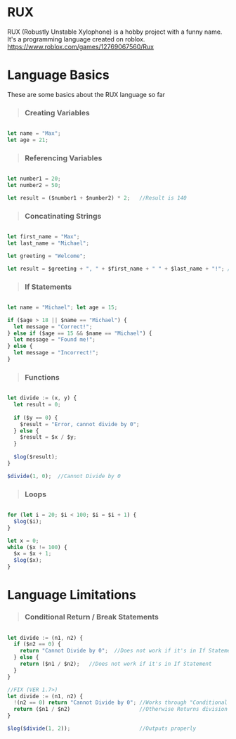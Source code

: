 # RUX
RUX (Robustly Unstable Xylophone) is a hobby project with a funny name. It's a programming language created on roblox.
https://www.roblox.com/games/12769067560/Rux


# Language Basics
These are some basics about the RUX language so far

> ### Creating Variables

```js

let name = "Max";
let age = 21;

```


> ### Referencing Variables

```js

let number1 = 20;
let number2 = 50;

let result = ($number1 + $number2) * 2;   //Result is 140

```

> ### Concatinating Strings

```js

let first_name = "Max";
let last_name = "Michael";

let greeting = "Welcome";

let result = $greeting + ", " + $first_name + " " + $last_name + "!"; //Welcome, Max Michael!

```

> ### If Statements

```js

let name = "Michael"; let age = 15;

if ($age > 18 || $name == "Michael") {
  let message = "Correct!";
} else if ($age == 15 && $name == "Michael") {
  let message = "Found me!";
} else {
  let message = "Incorrect!";
}

```

> ### Functions

```js

let divide := (x, y) {
  let result = 0;
  
  if ($y == 0) {
    $result = "Error, cannot divide by 0";
  } else {
    $result = $x / $y;
  }
  
  $log($result);
}

$divide(1, 0);  //Cannot Divide by 0

```

> ### Loops

```js

for (let i = 20; $i < 100; $i = $i + 1) {
  $log($i);
}

let x = 0;
while ($x != 100) {
  $x = $x + 1;
  $log($x);
}

```


# Language Limitations

> ### Conditional Return / Break Statements

```js

let divide := (n1, n2) {
  if ($n2 == 0) {
    return "Cannot Divide by 0";  //Does not work if it's in If Statement
  } else {
    return ($n1 / $n2);   //Does not work if it's in If Statement
  }
}

//FIX (VER 1.7>)
let divide := (n1, n2) {
  !(n2 == 0) return "Cannot Divide by 0"; //Works through "Conditional Statement"
  return ($n1 / $n2)                      //Otherwise Returns division
}

$log($divide(1, 2));                      //Outputs properly

```
